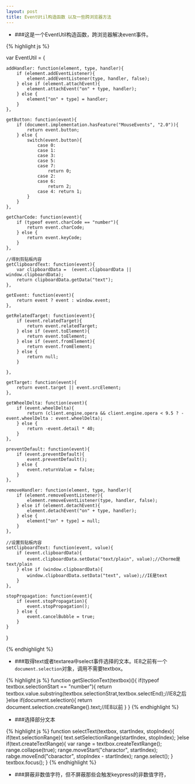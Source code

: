 ```yaml
---
layout: post
title: EventUtil构造函数 以及一些跨浏览器方法
---
```



* ###这是一个EventUtil构造函数，跨浏览器解决event事件。

{% highlight js %}

var EventUtil = {

    addHandler: function(element, type, handler){
        if (element.addEventListener){
            element.addEventListener(type, handler, false);
        } else if (element.attachEvent){
            element.attachEvent("on" + type, handler);
        } else {
            element["on" + type] = handler;
        }
    },
    
    getButton: function(event){
        if (document.implementation.hasFeature("MouseEvents", "2.0")){
            return event.button;
        } else {
            switch(event.button){
                case 0:
                case 1:
                case 3:
                case 5:
                case 7:
                    return 0;
                case 2:
                case 6:
                    return 2;
                case 4: return 1;
            }
        }
    },
    
    getCharCode: function(event){
        if (typeof event.charCode == "number"){
            return event.charCode;
        } else {
            return event.keyCode;
        }
    },
    
    //得到剪贴板内容
    getClipboardText: function(event){
        var clipboardData =  (event.clipboardData || window.clipboardData);
        return clipboardData.getData("text");
    },
    
    getEvent: function(event){
        return event ? event : window.event;
    },
    
    getRelatedTarget: function(event){
        if (event.relatedTarget){
            return event.relatedTarget;
        } else if (event.toElement){
            return event.toElement;
        } else if (event.fromElement){
            return event.fromElement;
        } else {
            return null;
        }
    
    },
    
    getTarget: function(event){
        return event.target || event.srcElement;
    },
    
    getWheelDelta: function(event){
        if (event.wheelDelta){
            return (client.engine.opera && client.engine.opera < 9.5 ? -event.wheelDelta : event.wheelDelta);
        } else {
            return -event.detail * 40;
        }
    },
    
    preventDefault: function(event){
        if (event.preventDefault){
            event.preventDefault();
        } else {
            event.returnValue = false;
        }
    },

    removeHandler: function(element, type, handler){
        if (element.removeEventListener){
            element.removeEventListener(type, handler, false);
        } else if (element.detachEvent){
            element.detachEvent("on" + type, handler);
        } else {
            element["on" + type] = null;
        }
    },
    
    //设置剪贴板内容
    setClipboardText: function(event, value){
        if (event.clipboardData){
            event.clipboardData.setData("text/plain", value);//Chorme是text/plain
        } else if (window.clipboardData){
            window.clipboardData.setData("text", value);//IE是text
        }
    },
    
    stopPropagation: function(event){
        if (event.stopPropagation){
            event.stopPropagation();
        } else {
            event.cancelBubble = true;
        }
    }

}

{% endhighlight %}

* ###取得text或者textarea中select事件选择的文本。IE8之前有一个`document.selection`对象，调用不需要textbox。

{% highlight js %}
function getSlectionText(textbox)(){
    if(typeof textbox.selectionStart == "number"){
        return textbox.value.substring(textbox.selectionStrat,textbox.selectEnd);//IE8之后
    }else if(document.selection){
        return document.selection.createRange().text;//IE8以前
    }
}
{% endhighlight %}

* ###选择部分文本

{% highlight js %}
function selectText(textbox, startIndex, stopIndex){
    if(text.selectionRange){
        text.setSelectionRange(startIndex, stopIndex);
    }else if(text.createTextRange){
        var range = textbox.createTextRange();
        range.collapse(true);
        range.moveStart("charactor", startIndex);
        rabge.moveEnd("cbaractor", stopIndex - startIndex);
        range.select();
    }
    textbox.focus();
}
{% endhighlight %}

* ###屏蔽非数值字符，但不屏蔽那些会触发keypress的非数值字符，